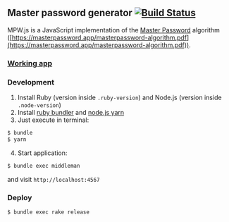 ## Master password generator [![Build Status](https://travis-ci.org/le0pard/mpw.js.svg?branch=master)](https://travis-ci.org/le0pard/mpw.js)

MPW.js is a JavaScript implementation of the [Master Password](https://en.wikipedia.org/wiki/Master_Password) algorithm ([https://masterpassword.app/masterpassword-algorithm.pdf](https://masterpassword.app/masterpassword-algorithm.pdf)).

### [Working app](https://mpw.leopard.in.ua/)

### Development

1. Install Ruby (version inside `.ruby-version`) and Node.js (version inside `.node-version`)
2. Install [ruby bundler](http://bundler.io/) and [node.js yarn](https://yarnpkg.com/en/)
3. Just execute in terminal:

```bash
$ bundle
$ yarn
```
4. Start application:

```bash
$ bundle exec middleman
```

and visit `http://localhost:4567`

### Deploy

```bash
$ bundle exec rake release
```
